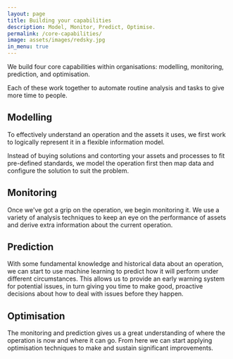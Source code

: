 ```yaml
---
layout: page
title: Building your capabilities
description: Model, Monitor, Predict, Optimise.
permalink: /core-capabilities/
image: assets/images/redsky.jpg
in_menu: true
---
```


We build four core capabilities within organisations: modelling, monitoring, prediction, and optimisation.

Each of these work together to automate routine analysis and tasks to give more time to people.

## Modelling

To effectively understand an operation and the assets it uses, we first work to logically represent it in a flexible information model.

Instead of buying solutions and contorting your assets and processes to fit pre-defined standards, we model the operation first then map data and configure the solution to suit the problem.

## Monitoring

Once we've got a grip on the operation, we begin monitoring it. We use a variety of analysis techniques to keep an eye on the performance of assets and derive extra information about the current operation.

## Prediction

With some fundamental knowledge and historical data about an operation, we can start to use machine learning to predict how it will perform under different circumstances. This allows us to provide an early warning system for potential issues, in turn giving you time to make good, proactive decisions about how to deal with issues before they happen.

## Optimisation

The monitoring and prediction gives us a great understanding of where the operation is now and where it can go. From here we can start applying optimisation techniques to make and sustain significant improvements.

